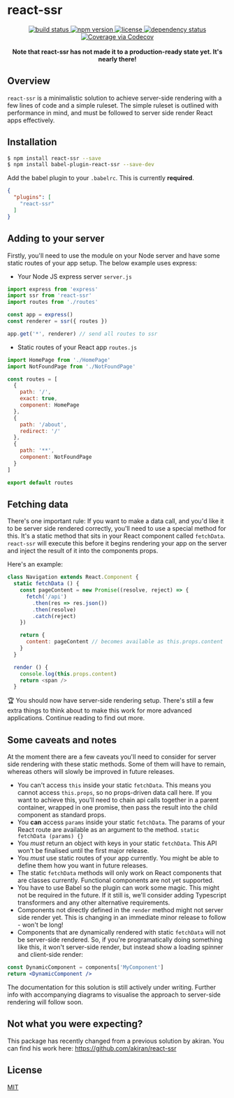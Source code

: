 # react-ssr

<p align="center">
  <a href="https://travis-ci.org/oayres/react-ssr">
    <img src="https://api.travis-ci.org/oayres/react-ssr.svg?branch=master"
         alt="build status">
  </a>
  <a href="https://www.npmjs.com/package/react-ssr">
    <img src="https://img.shields.io/npm/v/react-ssr.svg"
         alt="npm version">
  </a>
  <a href="https://github.com/oayres/react-ssr/blob/master/LICENSE.md">
    <img src="https://img.shields.io/npm/l/react-ssr.svg"
         alt="license">
  </a>
  <a href="https://david-dm.org/oayres/react-ssr">
    <img src="https://david-dm.org/oayres/react-ssr/status.svg"
         alt="dependency status">
  </a>
  <a href="https://codecov.io/github/oayres/react-ssr?branch=master">
    <img src="https://codecov.io/gh/oayres/react-ssr/branch/master/graph/badge.svg" alt="Coverage via Codecov" />
  </a>
  <br><br>
  <b>Note that react-ssr has not made it to a production-ready state yet. It's nearly there!</b>
</p>

## Overview

`react-ssr` is a minimalistic solution to achieve server-side rendering with a few lines of code and a simple ruleset. The simple ruleset is outlined with performance in mind, and must be followed to server side render React apps effectively.

## Installation

```sh
$ npm install react-ssr --save
$ npm install babel-plugin-react-ssr --save-dev
```

Add the babel plugin to your `.babelrc`. This is currently **required**.
```json
{
  "plugins": [
    "react-ssr"
  ]
}
```

## Adding to your server

Firstly, you'll need to use the module on your Node server and have some static routes of your app setup. The below example uses express:

- Your Node JS express server
`server.js`
```js
import express from 'express'
import ssr from 'react-ssr'
import routes from './routes'

const app = express()
const renderer = ssr({ routes })

app.get('*', renderer) // send all routes to ssr
```

- Static routes of your React app
`routes.js`
```js
import HomePage from './HomePage'
import NotFoundPage from './NotFoundPage'

const routes = [
  {
    path: '/',
    exact: true,
    component: HomePage
  },
  {
    path: '/about',
    redirect: '/'
  },
  {
    path: '**',
    component: NotFoundPage
  }
]

export default routes
```

## Fetching data

There's one important rule: If you want to make a data call, and you'd like it to be server side rendered correctly, you'll need to use a special method for this. It's a static method that sits in your React component called `fetchData`. `react-ssr` will execute this before it begins rendering your app on the server and inject the result of it into the components props.

Here's an example:

```js
class Navigation extends React.Component {
  static fetchData () {
    const pageContent = new Promise((resolve, reject) => {
      fetch('/api')
        .then(res => res.json())
        .then(resolve)
        .catch(reject)
    })

    return {
      content: pageContent // becomes available as this.props.content
    }
  }

  render () {
    console.log(this.props.content)
    return <span />
  }
```

🏆 You should now have server-side rendering setup. There's still a few extra things to think about to make this work for more advanced applications. Continue reading to find out more.

## Some caveats and notes

At the moment there are a few caveats you'll need to consider for server side rendering with these static methods. Some of them will have to remain, whereas others will slowly be improved in future releases.

- You can't access `this` inside your static `fetchData`. This means you cannot access `this.props`, so no props-driven data call here. If you want to achieve this, you'll need to chain api calls together in a parent container, wrapped in one promise, then pass the result into the child component as standard props.
- You **can** access `params` inside your static `fetchData`. The params of your React route are available as an argument to the method. `static fetchData (params) {}`
- You _must_ return an object with keys in your static `fetchData`. This API won't be finalised until the first major release.
- You _must_ use static routes of your app currently. You might be able to define them how you want in future releases.
- The static `fetchData` methods will only work on React components that are classes currently. Functional components are not yet supported.
- You have to use Babel so the plugin can work some magic. This might not be required in the future. If it still is, we'll consider adding Typescript transformers and any other alternative requirements.
- Components not directly defined in the `render` method might not server side render yet. This is changing in an immediate minor release to follow - won't be long!
- Components that are dynamically rendered with static `fetchData` will not be server-side rendered. So, if you're programatically doing something like this, it won't server-side render, but instead show a loading spinner and client-side render:
```jsx
const DynamicComponent = components['MyComponent']
return <DynamicComponent />
```

The documentation for this solution is still actively under writing. Further info with accompanying diagrams to visualise the approach to server-side rendering will follow soon.

## Not what you were expecting?

This package has recently changed from a previous solution by akiran. You can find his work here: https://github.com/akiran/react-ssr

## License

[MIT](https://github.com/oayres/react-ssr/blob/master/LICENSE.md)